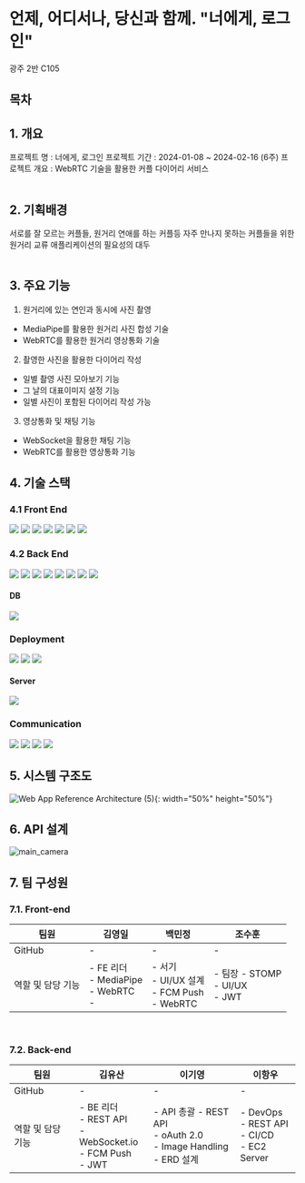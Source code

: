 # 언제, 어디서나, 당신과 함께. "너에게, 로그인"

광주 2반 C105
## 목차


## 1. 개요
프로젝트 명 : 너에게, 로그인
프로젝트 기간 : 2024-01-08 ~ 2024-02-16 (6주)
프로젝트 개요 : WebRTC 기술을 활용한 커플 다이어리 서비스
<br>
<br>

## 2. 기획배경
서로를 잘 모르는 커플들, 원거리 연애를 하는 커플등 자주 만나지 못하는 커플들을 위한
원거리 교류 애플리케이션의 필요성의 대두
<br>
<br>

## 3. 주요 기능
1. 원거리에 있는 연인과 동시에 사진 촬영
- MediaPipe를 활용한 원거리 사진 합성 기술
- WebRTC를 활용한 원거리 영상통화 기술

2. 촬영한 사진을 활용한 다이어리 작성
- 일별 촬영 사진 모아보기 기능
- 그 날의 대표이미지 설정 기능
- 일별 사진이 포함된 다이어리 작성 가능

3.  영상통화 및 채팅 기능
- WebSocket을 활용한 채팅 기능
- WebRTC를 활용한 영상통화 기능

## 4. 기술 스택
### 4.1 Front End
<img src="https://img.shields.io/badge/Typescript-3178C6?style=for-the-badge&logo=Typescript&logoColor=white">
<img src="https://img.shields.io/badge/React-61DAFB?style=for-the-badge&logo=React&logoColor=white">
<img src="https://img.shields.io/badge/WebRTC-333333?style=for-the-badge&logo=WebRTC&logoColor=white"/>
<img src="https://img.shields.io/badge/PWA-5A0FC8?style=for-the-badge&logo=PWA&logoColor=white"/>
<img src="https://img.shields.io/badge/AXIOS-5A29E4?style=for-the-badge&logo=AXIOS&logoColor=white"/>
<img src="https://img.shields.io/badge/npm-CB3837?style=for-the-badge&logo=npm&logoColor=wihte"/>
<img src="https://img.shields.io/badge/Mui-007FFF?style=for-the-badge&logo=Mui&logoColor=white"/>

### 4.2 Back End
<img src="https://img.shields.io/badge/SpringBoot-6DB33F?style=for-the-badge&logo=SpringBoot&logoColor=white"/>
<img src="https://img.shields.io/badge/STOMP-010101?style=for-the-badge"/>
<img src="https://img.shields.io/badge/SpringSecurity-6DB33F?style=for-the-badge&logo=SpringSecurity&logoColor=white"/>
<img src="https://img.shields.io/badge/KAKAO-FFCD00?style=for-the-badge&logo=Kakao&logoColor=black">
<img src="https://img.shields.io/badge/Java-E79537?style=for-the-badge"/>
<img src="https://img.shields.io/badge/JPA-2496ED?style=for-the-badge"/>
<img src="https://img.shields.io/badge/Lombok-EB1F1F?style=for-the-badge"/>
<img src="https://img.shields.io/badge/JWT-184D66?style=for-the-badge"/>

#### DB
<img src="https://img.shields.io/badge/MySql-4479A1?style=for-the-badge&logo=MySql&logoColor=white"/>

### Deployment
<img src="https://img.shields.io/badge/Jenkins-D24939?style=for-the-badge&logo=Jenkins&logoColor=black">
<img src="https://img.shields.io/badge/Docker-2496ED?style=for-the-badge&logo=Docker&logoColor=white">
<img src="https://img.shields.io/badge/Nginx-009639?style=for-the-badge&logo=Nginx&logoColor=white">

#### Server
<img src="https://img.shields.io/badge/EC2-FF9900?style=for-the-badge&logo=EC2&logoColor=white"/>

### Communication
<img src="https://img.shields.io/badge/Gitlab-FC6D26?style=for-the-badge&logo=Gitlab&logoColor=white">
<img src="https://img.shields.io/badge/Jira-0052CC?style=for-the-badge&logo=JiraSoftware&logoColor=white">
<img src="https://img.shields.io/badge/Notion-000000?style=for-the-badge&logo=Notion&logoColor=white">
<img src="https://img.shields.io/badge/Figma-F24E1E?style=for-the-badge&logo=Figma&logoColor=white">



## 5. 시스템 구조도
![Web App Reference Architecture (5)](https://github.com/giyoung-Lee/Hub/assets/19604808/d75bf7ed-24c9-4b33-9e55-de11b1b52b7c){: width="50%" height="50%"}


## 6. API 설계
![main_camera](https://github.com/giyoung-Lee/Hub/assets/19604808/29e21fe8-8a6c-414f-9c74-42c078058ccc)

## 7. 팀 구성원
### 7.1. Front-end

<table class="tg">
<thead>
  <tr>
    <th class="tg-0pky">팀원</th>
    <th class="tg-0pky">김영일</th>
    <th class="tg-0pky">백민정</th>
    <th class="tg-0pky">조수훈</th>
  </tr>
</thead>
<tbody>
  <tr>
    <td class="tg-0pky">GitHub</td>
    <td class="tg-0pky">-</td>
    <td class="tg-0pky">-</td>
    <td class="tg-0pky">-</td>
  </tr>
  <tr>
    <td class="tg-0pky">역할 및 담당 기능</td>
    <td class="tg-0pky">
    - FE 리더<br>
    - MediaPipe<br>
    - WebRTC<br>
    - </td>
    <td class="tg-0pky">
    - 서기<br>
    - UI/UX 설계<br>
    - FCM Push<br>
    - WebRTC</td>
    <td class="tg-0pky">
    - 팀장
    - STOMP<br>
    - UI/UX<br>
    - JWT</td>
  </tr>
</tbody>
</table>

<br>

### 7.2. Back-end

<table>
<thead>
  <tr>
    <th class="tg-0pky">팀원</th>
    <th class="tg-0pky">김유산</th>
    <th class="tg-0pky">이기영</th>
    <th class="tg-0pky">이항우</th>
  </tr>
</thead>
<tbody>
  <tr>
    <td class="tg-0pky">GitHub</td>
    <td class="tg-0pky">-</td>
    <td class="tg-0pky">-</td>
    <td class="tg-0pky">-</td>
  </tr>
  <tr>
    <td class="tg-0pky">역할 및 담당 기능</td>
    <td class="tg-0pky">
    - BE 리더<br>
    - REST API<br>
    - WebSocket.io <br>
    - FCM Push <br>
    - JWT</td>
    <td class="tg-0pky">
    - API 총괄
    - REST API<br>
    - oAuth 2.0<br>
    - Image Handling <br>
    - ERD 설계 </td>
    <td class="tg-0pky">
    - DevOps <br>
    - REST API <br>
    - CI/CD <br>
    - EC2 Server</td>
  </tr>
</tbody>
</table>

<br><br>


